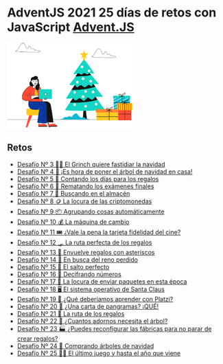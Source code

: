 # AdventJS 2021 25 días de retos con JavaScript [Advent.JS](https://2021.adventjs.dev/)

<div>
  <img height="200" src="./../logo.svg" />
</div>

## Retos

  - [Desafío Nº 3 🧟‍♂️ El Grinch quiere fastidiar la navidad](./AJS-2021/../03/enunciado.md)
  - [Desafío Nº 4 🎄 ¡Es hora de poner el árbol de navidad en casa!](./AJS-2021/../04/enunciado.md)
  - [Desafío Nº 5 📆 Contando los días para los regalos](./AJS-2021/../05/enunciado.md)
  - [Desafío Nº 6 📝 Rematando los exámenes finales](./AJS-2021/../06/enunciado.md)
  - [Desafío Nº 7 🏪 Buscando en el almacén](./AJS-2021/../07/enunciado.md)
  - [Desafío Nº 8 🪙 La locura de las criptomonedas](./AJS-2021/../08/enunciado.md)
  - [Desafío Nº 9 📦 Agrupando cosas automáticamente](./AJS-2021/../09/enunciado.md)
  - [Desafío Nº 10 💰 La máquina de cambio](./AJS-2021/../10/enunciado.md)
  - [Desafío Nº 11 🎟️ ¿Vale la pena la tarjeta fidelidad del cine?](./AJS-2021/../11/enunciado.md)
  - [Desafío Nº 12 🛷 La ruta perfecta de los regalos](./AJS-2021/../12/enunciado.md)
  - [Desafío Nº 13 🎁 Envuelve regalos con asteriscos](./AJS-2021/../13/enunciado.md)
  - [Desafío Nº 14 🦌 En busca del reno perdido](./AJS-2021/../14/enunciado.md)
  - [Desafío Nº 15 💸 El salto perfecto](./AJS-2021/../15/enunciado.md)
  - [Desafío Nº 16 🔢 Decifrando números](./AJS-2021/../16/enunciado.md)
  - [Desafío Nº 17 🚛 La locura de enviar paquetes en esta época](./AJS-2021/../17/enunciado.md)
  - [Desafío Nº 18 🖥️ El sistema operativo de Santa Claus](./AJS-2021/../18/enunciado.md)
  - [Desafío Nº 19 💚 ¿Qué deberíamos aprender con Platzi?](./AJS-2021/../19/enunciado.md)
  - [Desafío Nº 20 🔡 ¿Una carta de pangramas? ¡QUÉ!](./AJS-2021/../20/enunciado.md)
  - [Desafío Nº 21 🎁 La ruta de los regalos](./AJS-2021/../21/enunciado.md)
  - [Desafío Nº 22 🎄 ¿Cuantos adornos necesita el árbol?](./AJS-2021/../22/enunciado.md)
  - [Desafío Nº 23 🏭 ¿Puedes reconfigurar las fábricas para no parar de crear regalos?](./AJS-2021/../23/enunciado.md)
  - [Desafío Nº 24 🌲 Comprando árboles de navidad](./AJS-2021/../24/enunciado.md)
  - [Desafío Nº 25 👋🏼 El último juego y hasta el año que viene](./AJS-2021/../25/enunciado.md)


